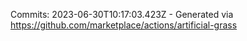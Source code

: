 Commits: 2023-06-30T10:17:03.423Z - Generated via https://github.com/marketplace/actions/artificial-grass
<br>
